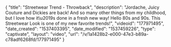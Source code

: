 {
    "title": "Streetwear Trend - Throwback",
    "description": "Jordache, Juicy Couture and Dickies are back! And so many other things from my childhood, but I love how it\u2019s done in a fresh new way! Hello 80s and 90s. This Streetwear Look is one of my new favorite trends!",
    "videoid": "177971495",
    "date_created": "1537403395",
    "date_modified": "1537459226",
    "type": "captivate",
    "layout": "video",
    "url": "\/v\/1a1428b2-e000-47e3-b89a-c78adf6268fd\/177971495"
}